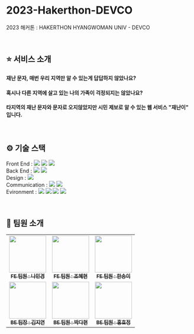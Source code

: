 # 2023-Hakerthon-DEVCO

2023 해커톤 : HAKERTHON HYANGWOMAN UNIV - DEVCO

<br>

## ⭐ 서비스 소개

#### 재난 문자, 매번 우리 지역만 알 수 있는게 답답하지 않았나요?


#### 혹시나 다른 지역에 살고 있는 나의 가족이 걱정되지는 않았나요?


#### 타지역의 재난 문자와 문자로 오지않았지만 시민 제보로 알 수 있는 웹 서비스 "재난이" 입니다.

<br>

## ⚙️ 기술 스택

Front End : <img src="https://img.shields.io/badge/html5-E34F26?style=for-the-badge&logo=html5&logoColor=white"> <img src="https://img.shields.io/badge/css-1572B6?style=for-the-badge&logo=css3&logoColor=white"> <img src="https://img.shields.io/badge/javascript-F7DF1E?style=for-the-badge&logo=javascript&logoColor=black"> <br>
Back End : <img src="https://img.shields.io/badge/django-092E20?style=for-the-badge&logo=django&logoColor=white"> <img src="https://img.shields.io/badge/python-3776AB?style=for-the-badge&logo=python&logoColor=white"> <br>
Design : <img src="https://img.shields.io/badge/figma-F24E1E?style=for-the-badge&logo=figma&logoColor=white"> <br>
Communication : <img src="https://img.shields.io/badge/googlemeet-00897B?style=for-the-badge&logo=googlemeet&logoColor=white"> <img src="https://img.shields.io/badge/notion-000000?style=for-the-badge&logo=notion&logoColor=white"> <br>
Evironment : <img src="https://img.shields.io/badge/github-181717?style=for-the-badge&logo=github&logoColor=white"> <img src="https://img.shields.io/badge/visualstudiocode-007ACC?style=for-the-badge&logo=visualstudiocode&logoColor=white">
<img src="https://img.shields.io/badge/pycharm-000000?style=for-the-badge&logo=pycharm&logoColor=white">
  <img src="https://img.shields.io/badge/git-F05032?style=for-the-badge&logo=git&logoColor=white">

<br>

## 👥 팀원 소개

<table>
  <tbody>
    <tr>
      <td align="center"><a href="https://github.com/MInnakyung"><img src="https://avatars.githubusercontent.com/u/134858613?v=4" width="100px;" alt=""/><br /><sub><b>FE 팀원 : 나민경 </b></sub></a><br /></td>
      <td align="center"><a href="https://github.com/jhh77"><img src="https://avatars.githubusercontent.com/u/134980654?v=4" width="100px;" alt=""/><br /><sub><b>FE 팀원 : 조혜현 </b></sub></a><br /></td>
      <td align="center"><a href="https://github.com/hansongy1"><img src="https://avatars.githubusercontent.com/u/132752280?v=4" width="100px;" alt=""/><br /><sub><b>FE 팀원 : 한송이 </b></sub></a><br /></td>
     <tr/>
      <td align="center"><a href="https://github.com/kimjy01"><img src="https://avatars.githubusercontent.com/u/115777730?s=400&u=c40b26b5fe564b05e0d4b7ba36ab3e6ea11186a4&v=4" width="100px;" alt=""/><br /><sub><b>BE 팀장 : 김지연 </b></sub></a><br /></td>
      <td align="center"><a href="https://github.com/arcenciells"><img src="https://avatars.githubusercontent.com/u/132342131?v=4" width="100px;" alt=""/><br /><sub><b>BE 팀원 : 박다현 </b></sub></a><br /></td>
      <td align="center"><a href="https://github.com/hyojeongindeyo"><img src="https://avatars.githubusercontent.com/u/130584369?v=4" width="100px;" alt=""/><br /><sub><b>BE 팀원 : 홍효정 </b></sub></a><br /></td>
    </tr>
  </tbody>
</table>


<br>

<br>
